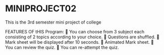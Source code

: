 # MINIPROJECT02
This is the 3rd semester mini project of college

FEATURES OF tHIS Program:
 You can choose from 3 subject
each consisting of 2 topics
according to your choice.
 Questions are shuffled.
 Mark sheet will be displayed after
10 seconds.
 Animated Mark sheet.
 You can review the quiz.
 You can re-attempt the quiz.
